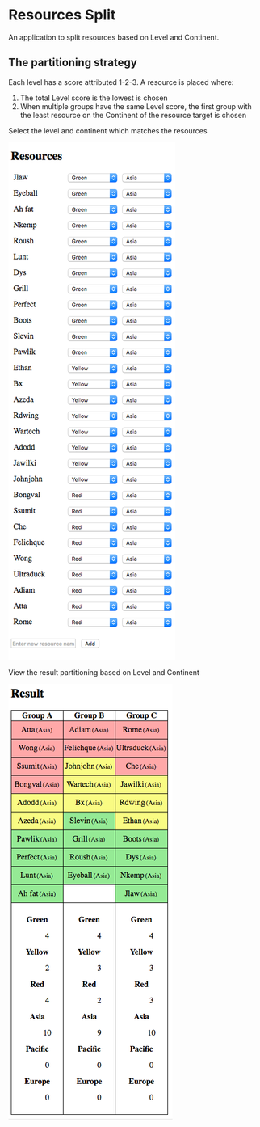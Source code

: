# Resources Split

An application to split resources based on Level and Continent.

## The partitioning strategy

Each level has a score attributed 1-2-3. A resource is placed where:

 1. The total Level score is the lowest is chosen
 2. When multiple groups have the same Level score, the first group with the least resource on the Continent of the resource target is chosen


Select the level and continent which matches the resources

![resources](https://raw.githubusercontent.com/Kimserey/ResourcesSplit/master/resources.png)

View the result partitioning based on Level and Continent

![result](https://raw.githubusercontent.com/Kimserey/ResourcesSplit/master/results.png)
